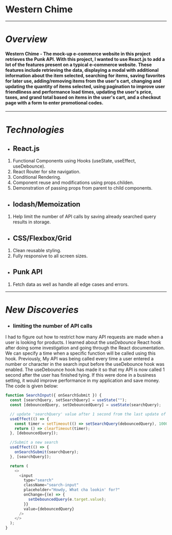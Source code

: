 # Western Chime
---
# *Overview*
#### Western Chime - The mock-up e-commerce website in this project retrieves the Punk API. With this project, I wanted to use React.js to add a lot of the features present on a typical e-commerce website. These features include retrieving the data, displaying a modal with additional information about the item selected, searching for items, saving favorites for later use, adding/removing items from the user's cart, changing and updating the quantity of items selected, using pagination to improve user friendliness and performance load times, updating the user's price, taxes, and grand total based on items in the user's cart, and a checkout page with a form to enter promotional codes.
---
# *Technologies*
- ## React.js
 1. Functional Components using Hooks (useState, useEffect, useDebounce).
 2. React Router for site navigation.
 3. Conditional Rendering.
 4. Component reuse and modifications using props.childen.
 5. Demonstration of passing props from parent to child components.
 - ## lodash/Memoization
 1. Help limit the number of API calls by saving already searched query results in storage.
  - ## CSS/Flexbox/Grid
 1. Clean reusable styling.
 2. Fully responsive to all screen sizes.
 - ## Punk API
 1. Fetch data as well as handle all edge cases and errors.
 ---
 # *New Discoveries*
 - ### limiting the number of API calls
I had to figure out how to restrict how many API requests are made when a user is looking for products. I learned about the *useDebounce* React hook after doing some investigation and going through the React documentation. We can specify a time when a specific function will be called using this hook. Previously, My API was being called every time a user entered a number or character in the search input before the useDebounce hook was enabled. The useDebounce hook has made it so that my API is now called 1 second after the user has finished tying. If this were done in a business setting, it would improve performance in my application and save money. The code is given below:

``` JavaScript
function SearchInput({ onSearchSubmit }) {
  const [searchQuery, setSearchQuery] = useState("");
  const [debouncedQuery, setDebouncedQuery] = useState(searchQuery);

  // update 'searchQuery' value after 1 second from the last update of 'debouncedQuery'
  useEffect(() => {
    const timer = setTimeout(() => setSearchQuery(debouncedQuery), 1000);
    return () => clearTimeout(timer);
  }, [debouncedQuery]);

  //Submit a new search
  useEffect(() => {
    onSearchSubmit(searchQuery);
  }, [searchQuery]);

  return (
    <>
      <input
        type="search"
        className="search-input"
        placeholder="Howdy, What cha lookin' for?"
        onChange={(e) => {
          setDebouncedQuery(e.target.value);
        }}
        value={debouncedQuery}
      />
    </>
  );
}
```
